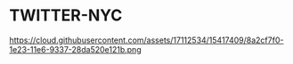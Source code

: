 # TWITTER-NYC
https://cloud.githubusercontent.com/assets/17112534/15417409/8a2cf7f0-1e23-11e6-9337-28da520e121b.png
